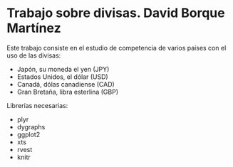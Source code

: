 # Trabajo sobre divisas. David Borque Martínez

Este trabajo consiste en el estudio de competencia de varios países con el uso de las divisas:
* Japón, su moneda el yen (JPY)
* Estados Unidos, el dólar (USD)
* Canadá, dólas canadiense (CAD)
* Gran Bretaña, libra esterlina (GBP)

Librerías necesarias:
* plyr
* dygraphs
* ggplot2
* xts
* rvest
* knitr
